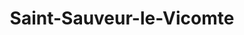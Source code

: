 ---
title: Saint-Sauveur-le-Vicomte
url: /saint-sauveur-le-vicomte/
latitude: 49.385
longitude: -1.528
---